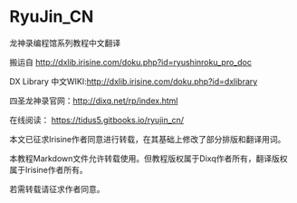 # RyuJin_CN
龙神录编程馆系列教程中文翻译


搬运自 http://dxlib.irisine.com/doku.php?id=ryushinroku_pro_doc

DX Library 中文WIKI:http://dxlib.irisine.com/doku.php?id=dxlibrary

四圣龙神录官网：http://dixq.net/rp/index.html



在线阅读： https://tidus5.gitbooks.io/ryujin_cn/

本文已征求Irisine作者同意进行转载，在其基础上修改了部分排版和翻译用词。

本教程Markdown文件允许转载使用。但教程版权属于Dixq作者所有，翻译版权属于Irisine作者所有。

若需转载请征求作者同意。
